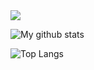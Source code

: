 <a href="mailto:neceporenkostepan@gmail.com">
  <img src="https://img.shields.io/badge/Gmail-D14836?style=for-the-badge&logo=gmail&logoColor=white" />
</a>

![My github stats](https://github-readme-stats.vercel.app/api?username=MentalBlood&show_icons=true&hide_border=true&theme=dark)

![Top Langs](https://github-readme-stats.vercel.app/api/top-langs/?username=MentalBlood&hide_border=true&layout=compact&theme=dark&hide=jupyter%20notebook)
